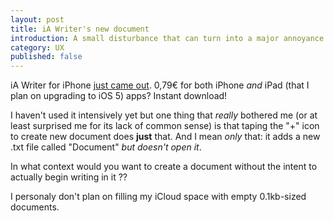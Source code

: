 ```yaml
---
layout: post
title: iA Writer's new document
introduction: A small disturbance that can turn into a major annoyance.
category: UX
published: false
---
```


iA Writer for iPhone [just came out](http://www.iawriter.com/). 0,79€ for both iPhone *and* iPad (that I plan on upgrading to iOS 5) apps? Instant download!

I haven't used it intensively yet but one thing that *really* bothered me (or at least surprised me for its lack of common sense) is that taping the "+" icon to create new document does **just** that. And I mean *only* that: it adds a new .txt file called "Document" *but doesn't open it*.

In what context would you want to create a document without the intent to actually begin writing in it ??

I personaly don't plan on filling my iCloud space with empty 0.1kb-sized documents.
